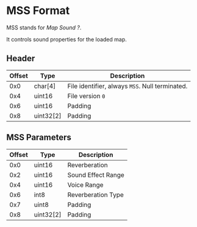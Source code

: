 # MSS Format

MSS stands for *Map Sound ?*.

It controls sound properties for the loaded map.

## Header
| Offset | Type  | Description
|--------|-------|------------
| 0x0     | char[4]   | File identifier, always `MSS`. Null terminated.
| 0x4     | uint16  | File version `0`
| 0x6     | uint16  | Padding
| 0x8     | uint32[2]  | Padding

## MSS Parameters
| Offset | Type  | Description
|--------|-------|------------
| 0x0     | uint16   | Reverberation
| 0x2     | uint16   | Sound Effect Range
| 0x4     | uint16   | Voice Range
| 0x6     | int8   | Reverberation Type
| 0x7     | uint8   | Padding
| 0x8     | uint32[2]   | Padding